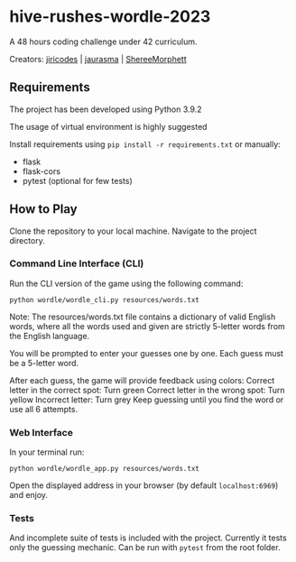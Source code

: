 # hive-rushes-wordle-2023
A 48 hours coding challenge under 42 curriculum.

Creators: [jiricodes](https://github.com/jiricodes) | [jaurasma](https://github.com/Jaurasma) | [ShereeMorphett](https://github.com/ShereeMorphett) 

## Requirements
The project has been developed using Python 3.9.2

The usage of virtual environment is highly suggested

Install requirements using `pip install -r requirements.txt`
or manually:
 - flask
 - flask-cors
 - pytest (optional for few tests)

## How to Play
Clone the repository to your local machine.
Navigate to the project directory.

### Command Line Interface (CLI)

Run the CLI version of the game using the following command:
```
python wordle/wordle_cli.py resources/words.txt
```

Note: The resources/words.txt file contains a dictionary of valid English words, where all the words used and given are strictly 5-letter words from the English language.

You will be prompted to enter your guesses one by one. Each guess must be a 5-letter word.

After each guess, the game will provide feedback using colors:
Correct letter in the correct spot: Turn green
Correct letter in the wrong spot: Turn yellow
Incorrect letter: Turn grey
Keep guessing until you find the word or use all 6 attempts.

### Web Interface
In your terminal run:
```
python wordle/wordle_app.py resources/words.txt
```

Open the displayed address in your browser (by default `localhost:6969`) and enjoy.

### Tests
And incomplete suite of tests is included with the project. Currently it tests only the guessing mechanic. Can be run with `pytest` from the root folder.
